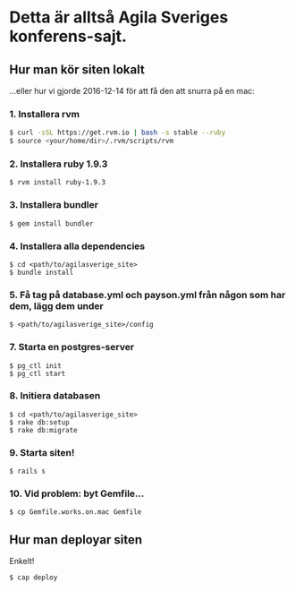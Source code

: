 # Detta är alltså Agila Sveriges konferens-sajt.

## Hur man kör siten lokalt

...eller hur vi gjorde 2016-12-14 för att få den att snurra på en mac:

### 1. Installera rvm
```bash
$ curl -sSL https://get.rvm.io | bash -s stable --ruby
$ source <your/home/dir>/.rvm/scripts/rvm
```
### 2. Installera ruby 1.9.3
```
$ rvm install ruby-1.9.3
```

### 3. Installera bundler
```
$ gem install bundler
```

### 4. Installera alla dependencies
```
$ cd <path/to/agilasverige_site>
$ bundle install
```

### 5. Få tag på database.yml och payson.yml från någon som har dem, lägg dem under
```
$ <path/to/agilasverige_site>/config
```

### 7. Starta en postgres-server
```
$ pg_ctl init
$ pg_ctl start
```

### 8. Initiera databasen
```
$ cd <path/to/agilasverige_site>
$ rake db:setup
$ rake db:migrate
```

### 9. Starta siten!
```
$ rails s
```

### 10. Vid problem: byt Gemfile...
```
$ cp Gemfile.works.on.mac Gemfile
```

## Hur man deployar siten

Enkelt!

```
$ cap deploy
```
